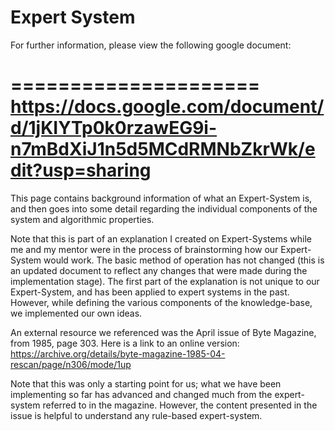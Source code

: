 # Expert System 
For further information, please view the following google document: 

=====================
https://docs.google.com/document/d/1jKIYTp0k0rzawEG9i-n7mBdXiJ1n5d5MCdRMNbZkrWk/edit?usp=sharing
=====================

This page contains background information of what an Expert-System is, and then goes into some detail regarding the individual components of the system and algorithmic properties.

Note that this is part of an explanation I created on Expert-Systems while me and my mentor were in the process of brainstorming how our Expert-System would work. The basic method of operation has not changed (this is an updated document to reflect any changes that were made during the implementation stage). The first part of the explanation is not unique to our Expert-System, and has been applied to expert systems in the past. However, while defining the various components of the knowledge-base, we implemented our own ideas.

An external resource we referenced was the April issue of Byte Magazine, from 1985, page 303. Here is a link to an online version: https://archive.org/details/byte-magazine-1985-04-rescan/page/n306/mode/1up

Note that this was only a starting point for us; what we have been implementing so far has advanced and changed much from the expert-system referred to in the magazine. However, the content presented in the issue is helpful to understand any rule-based expert-system. 

